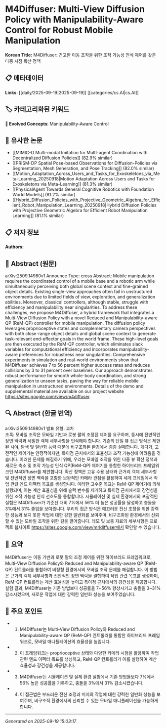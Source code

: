 
# M4Diffuser: Multi-View Diffusion Policy with Manipulability-Aware Control for Robust Mobile Manipulation

**Korean Title:** M4Diffuser: 견고한 이동 조작을 위한 조작 가능성 인식 제어를 갖춘 다중 시점 확산 정책

## 📋 메타데이터

**Links**: [[daily/2025-09-19|2025-09-19]] [[categories/cs.AI|cs.AI]]

## 🏷️ 카테고리화된 키워드
**🚀 Evolved Concepts**: Manipulability-Aware Control

## 🔗 유사한 논문
- [[MIMIC-D Multi-modal Imitation for MultI-agent Coordination with Decentralized Diffusion Policies]] (82.9% similar)
- [[PRISM-DP Spatial Pose-based Observations for Diffusion-Policies via Segmentation, Mesh Generation, and Pose Tracking]] (82.0% similar)
- [[Motion_Adaptation_Across_Users_and_Tasks_for_Exoskeletons_via_Meta-Learning_20250918|Motion Adaptation Across Users and Tasks for Exoskeletons via Meta-Learning]] (81.3% similar)
- [[PhysicalAgent Towards General Cognitive Robotics with Foundation World Models]] (81.2% similar)
- [[Hybrid_Diffusion_Policies_with_Projective_Geometric_Algebra_for_Efficient_Robot_Manipulation_Learning_20250918|Hybrid Diffusion Policies with Projective Geometric Algebra for Efficient Robot Manipulation Learning]] (81.1% similar)

## 📋 저자 정보

**Authors:** 

## 📄 Abstract (원문)

arXiv:2509.14980v1 Announce Type: cross 
Abstract: Mobile manipulation requires the coordinated control of a mobile base and a robotic arm while simultaneously perceiving both global scene context and fine-grained object details. Existing single-view approaches often fail in unstructured environments due to limited fields of view, exploration, and generalization abilities. Moreover, classical controllers, although stable, struggle with efficiency and manipulability near singularities. To address these challenges, we propose M4Diffuser, a hybrid framework that integrates a Multi-View Diffusion Policy with a novel Reduced and Manipulability-aware QP (ReM-QP) controller for mobile manipulation. The diffusion policy leverages proprioceptive states and complementary camera perspectives with both close-range object details and global scene context to generate task-relevant end-effector goals in the world frame. These high-level goals are then executed by the ReM-QP controller, which eliminates slack variables for computational efficiency and incorporates manipulability-aware preferences for robustness near singularities. Comprehensive experiments in simulation and real-world environments show that M4Diffuser achieves 7 to 56 percent higher success rates and reduces collisions by 3 to 31 percent over baselines. Our approach demonstrates robust performance for smooth whole-body coordination, and strong generalization to unseen tasks, paving the way for reliable mobile manipulation in unstructured environments. Details of the demo and supplemental material are available on our project website https://sites.google.com/view/m4diffuser.

## 🔍 Abstract (한글 번역)

arXiv:2509.14980v1 발표 유형: 교차  
초록: 모바일 조작은 모바일 기반과 로봇 팔의 조정된 제어를 요구하며, 동시에 전반적인 장면 맥락과 세밀한 객체 세부사항을 인식해야 합니다. 기존의 단일 뷰 접근 방식은 제한된 시야, 탐색 및 일반화 능력 때문에 비구조화된 환경에서 종종 실패합니다. 게다가, 고전적인 제어기는 안정적이지만, 특이점 근처에서의 효율성과 조작 가능성에 어려움을 겪습니다. 이러한 문제를 해결하기 위해, 우리는 모바일 조작을 위한 다중 뷰 확산 정책과 새로운 축소 및 조작 가능성 인식 QP(ReM-QP) 제어기를 통합한 하이브리드 프레임워크인 M4Diffuser를 제안합니다. 확산 정책은 고유 수용 상태와 근거리 객체 세부사항 및 전반적인 장면 맥락을 포함한 보완적인 카메라 관점을 활용하여 세계 프레임에서 작업 관련 엔드 이펙터 목표를 생성합니다. 이러한 고수준 목표는 ReM-QP 제어기에 의해 실행되며, 이는 계산 효율성을 위해 슬랙 변수를 제거하고 특이점 근처에서의 강건성을 위한 조작 가능성 인식 선호도를 통합합니다. 시뮬레이션 및 실제 환경에서의 포괄적인 실험은 M4Diffuser가 기준선 대비 7%에서 56% 더 높은 성공률을 달성하고 충돌을 3%에서 31% 줄임을 보여줍니다. 우리의 접근 방식은 매끄러운 전신 조정을 위한 강력한 성능과 보지 못한 작업에 대한 강한 일반화를 보여주며, 비구조화된 환경에서의 신뢰할 수 있는 모바일 조작을 위한 길을 열어줍니다. 데모 및 보충 자료의 세부사항은 프로젝트 웹사이트 https://sites.google.com/view/m4diffuser에서 확인할 수 있습니다.

## 📝 요약

M4Diffuser는 이동 기반과 로봇 팔의 조정 제어를 위한 하이브리드 프레임워크로, Multi-View Diffusion Policy와 Reduced and Manipulability-aware QP (ReM-QP) 컨트롤러를 통합하여 비정형 환경에서의 모바일 조작 문제를 해결합니다. 이 방법은 근거리 객체 세부사항과 전반적인 장면 맥락을 결합하여 작업 관련 목표를 생성하며, ReM-QP 컨트롤러는 계산 효율성을 높이고 특이점 근처에서의 강건성을 제공합니다. 실험 결과, M4Diffuser는 기존 방법보다 성공률을 7~56% 향상시키고 충돌을 3~31% 감소시켰으며, 새로운 작업에 대한 강력한 일반화 성능을 보여주었습니다.

## 🎯 주요 포인트

- 1. M4Diffuser는 Multi-View Diffusion Policy와 Reduced and Manipulability-aware QP (ReM-QP) 컨트롤러를 통합한 하이브리드 프레임워크로, 모바일 매니퓰레이션의 효율성을 높입니다.

- 2. 이 프레임워크는 proprioceptive 상태와 다양한 카메라 시점을 활용하여 작업 관련 엔드 이펙터 목표를 생성하고, ReM-QP 컨트롤러가 이를 실행하여 계산 효율성과 강건성을 제공합니다.

- 3. M4Diffuser는 시뮬레이션 및 실제 환경 실험에서 기존 방법들보다 7%에서 56% 높은 성공률을 기록하고, 충돌을 3%에서 31% 감소시켰습니다.

- 4. 이 접근법은 부드러운 전신 조정과 미지의 작업에 대한 강력한 일반화 성능을 보여주며, 비구조적 환경에서의 신뢰할 수 있는 모바일 매니퓰레이션을 가능하게 합니다.

---

*Generated on 2025-09-19 15:03:17*